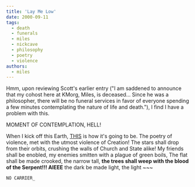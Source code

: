 ```yaml
---
title: 'Lay Me Low'
date: 2000-09-11
tags:
  - death
  - funerals
  - miles
  - nickcave
  - philosophy
  - poetry
  - violence
authors:
  - miles
---
```


Hmm, upon reviewing Scott's earlier entry ("I am saddened to announce that my cohost here at KMorg, Miles, is deceased... Since he was a philosopher, there will be no funeral services in favor of everyone spending a few minutes contemplating the nature of life and death."), I find I have a problem with this.

MOMENT OF CONTEMPLATION, HELL!

When I kick off this Earth, [THIS](http://www.nick-cave.com/songbook/lay_me_low.htm) is how it's going to be. The poetry of violence, met with the utmost violence of Creation! The stars shall drop from their orbits, crushing the walls of Church and State alike! My friends shall be enobled, my enemies smitten with a plague of green boils, The flat shall be made crooked, the narrow tall, **the trees shall weep with the blood of the Serpent!!! AIEEE** the dark be made light, the light ~~~

`NO CARRIER_`
